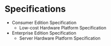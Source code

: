 # Specifications

- Consumer Edition Specification
   - Low-cost Hardware Platform Specification
- Enterprise Edition Specification
   - Server Hardware Platform Specification
